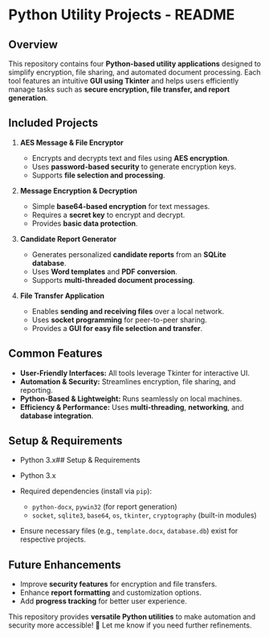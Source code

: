 # Python Utility Projects - README

## Overview
This repository contains four **Python-based utility applications** designed to simplify encryption, file sharing, and automated document processing. Each tool features an intuitive **GUI using Tkinter** and helps users efficiently manage tasks such as **secure encryption, file transfer, and report generation**.

## Included Projects
1. **AES Message & File Encryptor**
   - Encrypts and decrypts text and files using **AES encryption**.
   - Uses **password-based security** to generate encryption keys.
   - Supports **file selection and processing**.

2. **Message Encryption & Decryption**
   - Simple **base64-based encryption** for text messages.
   - Requires a **secret key** to encrypt and decrypt.
   - Provides **basic data protection**.

3. **Candidate Report Generator**
   - Generates personalized **candidate reports** from an **SQLite database**.
   - Uses **Word templates** and **PDF conversion**.
   - Supports **multi-threaded document processing**.

4. **File Transfer Application**
   - Enables **sending and receiving files** over a local network.
   - Uses **socket programming** for peer-to-peer sharing.
   - Provides a **GUI for easy file selection and transfer**.

## Common Features
- **User-Friendly Interfaces:** All tools leverage Tkinter for interactive UI.
- **Automation & Security:** Streamlines encryption, file sharing, and reporting.
- **Python-Based & Lightweight:** Runs seamlessly on local machines.
- **Efficiency & Performance:** Uses **multi-threading**, **networking**, and **database integration**.

## Setup & Requirements
- Python 3.x## Setup & Requirements
- Python 3.x
- Required dependencies (install via `pip`):
  - `python-docx`, `pywin32` (for report generation)
  - `socket`, `sqlite3`, `base64`, `os`, `tkinter`, `cryptography` (built-in modules)

- Ensure necessary files (e.g., `template.docx`, `database.db`) exist for respective projects.

## Future Enhancements
- Improve **security features** for encryption and file transfers.
- Enhance **report formatting** and customization options.
- Add **progress tracking** for better user experience.

This repository provides **versatile Python utilities** to make automation and security more accessible! 🚀
Let me know if you need further refinements.
